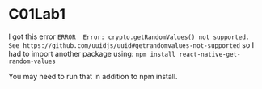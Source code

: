 # C01Lab1

I got this error `ERROR  Error: crypto.getRandomValues() not supported. See https://github.com/uuidjs/uuid#getrandomvalues-not-supported` so I had to import another package using:
`npm install react-native-get-random-values`

You may need to run that in addition to npm install.
